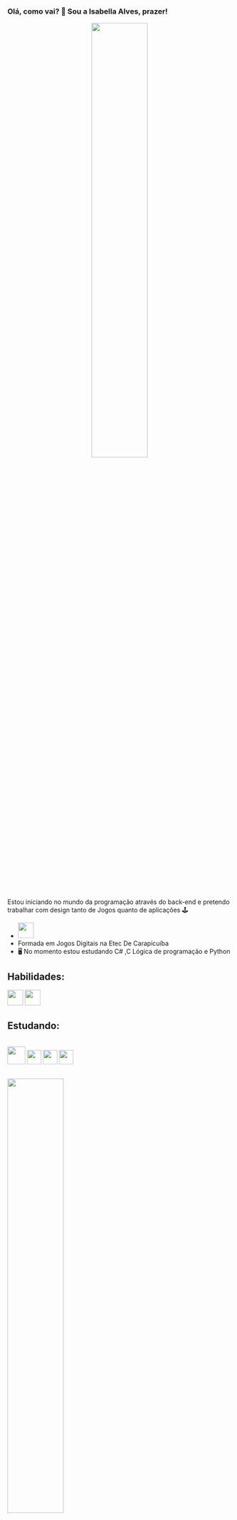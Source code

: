 
### Olá, como vai? 👋 Sou a Isabella Alves, prazer! 
<p align="center">
 <img width= "50%" src= "https://github.com/IsabellaSMA/IsabellaSMA/blob/Main/animacaogithub.gif"/> 
</p>

Estou iniciando no mundo da programação através do back-end e pretendo trabalhar com design tanto de Jogos quanto de aplicações  🕹️

- <img width= "35" src= "https://images.emojiterra.com/google/noto-emoji/unicode-15.1/color/svg/1f1e7-1f1f7.svg">
- Formada em Jogos Digitais na Etec De Carapicuíba 
- 🖥️ No momento estou estudando C# ,C Lógica de programação e Python
</div>

## Habilidades:
 
<img width= "35" src= "https://upload.wikimedia.org/wikipedia/commons/3/31/Calligra_Krita_icon.svg" /> <img width= "35" src = "https://www.svgrepo.com/show/329985/aseprite.svg" />


<div>
 
## Estudando:
<br>
 <img width= "40" src="https://cdn.jsdelivr.net/gh/devicons/devicon/icons/csharp/csharp-original.svg" />
 <img width= "32"src="https://cdn.jsdelivr.net/gh/devicons/devicon/icons/javascript/javascript-original.svg" />
 <img width="32" src="https://cdn.jsdelivr.net/gh/devicons/devicon/icons/html5/html5-original.svg" />
 <img width="32" src="https://cdn.jsdelivr.net/gh/devicons/devicon/icons/css3/css3-original.svg" />
</div>

<div> 

 ##
 
  <a href= "https://github.com/IsabellaSMA">
   <img width= "50%" src="https://github-readme-stats.vercel.app/api/top-langs/?username=IsabellaSMA&layout=donut&theme=cobalt">    
   <img width="50%" src="https://github-readme-stats.vercel.app/api?username=IsabellaSMA&count_private=true&show_icons=true&theme=cobalt">

</div>
   
   ## Redes sociais:  
<div>
<a href= "https://www.instagram.com/1bby_artz/?next=%2Fexplore%2F"><img width= "30" src="https://upload.wikimedia.org/wikipedia/commons/thumb/9/95/Instagram_logo_2022.svg/640px-Instagram_logo_2022.svg.png">
<a href= "https://br.linkedin.com/in/isabellasma" target="blank"><img src="https://img.shields.io/badge/LinkedIn-0077B5?style=for-the-badge&logo=linkedin&logoColor=white">
<a href= "https://www.deviantart.com/1bbyartz"><img width= "85" src= "https://upload.wikimedia.org/wikipedia/commons/7/7b/DeviantArt_Logo.svg">
 </div>
